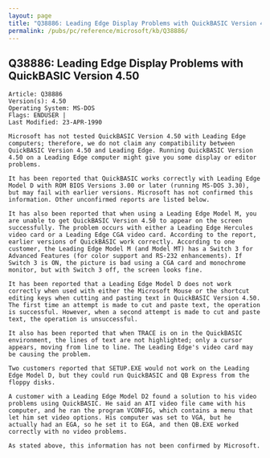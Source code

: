 ```yaml
---
layout: page
title: "Q38886: Leading Edge Display Problems with QuickBASIC Version 4.50"
permalink: /pubs/pc/reference/microsoft/kb/Q38886/
---
```


## Q38886: Leading Edge Display Problems with QuickBASIC Version 4.50

	Article: Q38886
	Version(s): 4.50
	Operating System: MS-DOS
	Flags: ENDUSER |
	Last Modified: 23-APR-1990
	
	Microsoft has not tested QuickBASIC Version 4.50 with Leading Edge
	computers; therefore, we do not claim any compatibility between
	QuickBASIC Version 4.50 and Leading Edge. Running QuickBASIC Version
	4.50 on a Leading Edge computer might give you some display or editor
	problems.
	
	It has been reported that QuickBASIC works correctly with Leading Edge
	Model D with ROM BIOS Versions 3.00 or later (running MS-DOS 3.30),
	but may fail with earlier versions. Microsoft has not confirmed this
	information. Other unconfirmed reports are listed below.
	
	It has also been reported that when using a Leading Edge Model M, you
	are unable to get QuickBASIC Version 4.50 to appear on the screen
	successfully. The problem occurs with either a Leading Edge Hercules
	video card or a Leading Edge CGA video card. According to the report,
	earlier versions of QuickBASIC work correctly. According to one
	customer, the Leading Edge Model M (and Model MT) has a Switch 3 for
	Advanced Features (for color support and RS-232 enhancements). If
	Switch 3 is ON, the picture is bad using a CGA card and monochrome
	monitor, but with Switch 3 off, the screen looks fine.
	
	It has been reported that a Leading Edge Model D does not work
	correctly when used with either the Microsoft Mouse or the shortcut
	editing keys when cutting and pasting text in QuickBASIC Version 4.50.
	The first time an attempt is made to cut and paste text, the operation
	is successful. However, when a second attempt is made to cut and paste
	text, the operation is unsuccessful.
	
	It also has been reported that when TRACE is on in the QuickBASIC
	environment, the lines of text are not highlighted; only a cursor
	appears, moving from line to line. The Leading Edge's video card may
	be causing the problem.
	
	Two customers reported that SETUP.EXE would not work on the Leading
	Edge Model D, but they could run QuickBASIC and QB Express from the
	floppy disks.
	
	A customer with a Leading Edge Model D2 found a solution to his video
	problems using QuickBASIC. He said an ATI video file came with his
	computer, and he ran the program VCONFIG, which contains a menu that
	let him set video options. His computer was set to VGA, but he
	actually had an EGA, so he set it to EGA, and then QB.EXE worked
	correctly with no video problems.
	
	As stated above, this information has not been confirmed by Microsoft.
